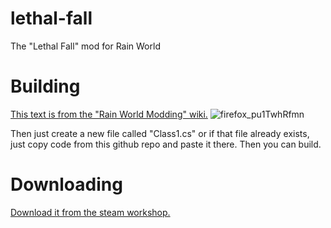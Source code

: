 # lethal-fall
The "Lethal Fall" mod for Rain World

# Building
[This text is from the "Rain World Modding" wiki.](https://rainworldmodding.miraheze.org/wiki/BepInPlugins)
![firefox_pu1TwhRfmn](https://github.com/Voxelstice/lethal-fall/assets/95834462/0b522a21-6b2a-4ed8-a812-21a3d47e3554)

Then just create a new file called "Class1.cs" or if that file already exists, just copy code from this github repo and paste it there. Then you can build.

# Downloading
[Download it from the steam workshop.](https://steamcommunity.com/sharedfiles/filedetails/?id=2961413625)
